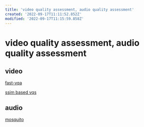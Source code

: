 ```yaml
---
title: 'video quality assessment, audio quality assessment'
created: '2022-09-17T11:11:52.852Z'
modified: '2022-09-17T11:15:59.858Z'
---
```


# video quality assessment, audio quality assessment

## video

[fast-vqa]()

[ssim based vqs](https://github.com/kahkeng/vqats)

## audio

[mosquito](https://pypi.org/project/mosqito/)
